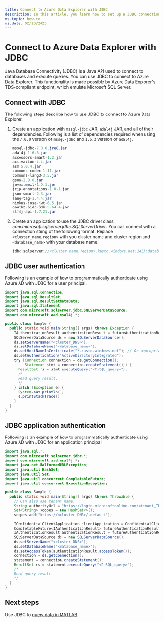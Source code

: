 ```yaml
---
title: Connect to Azure Data Explorer with JDBC
description: In this article, you learn how to set up a JDBC connection to Azure Data Explorer.
ms.topic: how-to
ms.date: 02/23/2023
---
```


# Connect to Azure Data Explorer with JDBC

Java Database Connectivity (JDBC) is a Java API used to connect to databases and execute queries. You can use JDBC to connect to Azure Data Explorer. This functionality is made possible by Azure Data Explorer's TDS-compliant endpoint, which emulate Microsoft SQL Server.

## Connect with JDBC

The following steps describe how to use JDBC to connect to Azure Data Explorer.

1. Create an application with `mssql-jdbc` JAR, `adal4j` JAR, and all of their dependencies. Following is a list of dependencies required when using the `7.0.0` version of `mssql-jdbc` and `1.6.3` version of `adal4j`.

    ```java
    mssql-jdbc-7.0.0.jre8.jar
    adal4j-1.6.3.jar
    accessors-smart-1.2.jar
    activation-1.1.jar
    asm-5.0.4.jar
    commons-codec-1.11.jar
    commons-lang3-3.5.jar
    gson-2.8.0.jar
    javax.mail-1.6.1.jar
    jcip-annotations-1.0-1.jar
    json-smart-2.3.jar
    lang-tag-1.4.4.jar
    nimbus-jose-jwt-6.5.jar
    oauth2-oidc-sdk-5.64.4.jar
    slf4j-api-1.7.21.jar
    ```

1. Create an application to use the JDBC driver class *com.microsoft.sqlserver.jdbc.SQLServerDriver*. You can connect with a connection string of the following format. Replace `<cluster_name.region>` with you cluster name and cluster region and `<database_name>` with your database name.

    ```java
    jdbc:sqlserver://<cluster_name.region>.kusto.windows.net:1433;database=<database_name>;encrypt=true;trustServerCertificate=false;hostNameInCertificate=*.kusto.windows.net;loginTimeout=30;authentication=ActiveDirectoryIntegrated
    ```

## JDBC user authentication

Following is an example of how to programmatically authenticate using Azure AD with JDBC for a user principal.

```java
import java.sql.Connection;
import java.sql.ResultSet;
import java.sql.ResultSetMetaData;
import java.sql.Statement;
import com.microsoft.sqlserver.jdbc.SQLServerDataSource;
import com.microsoft.aad.msal4j.*;

public class Sample {
  public static void main(String[] args) throws Exception {
    IAuthenticationResult authenticationResult = futureAuthenticationResult.get();
    SQLServerDataSource ds = new SQLServerDataSource();
    ds.setServerName("<cluster_DNS>");
    ds.setDatabaseName("<database_name>");
    ds.setHostNameInCertificate("*.kusto.windows.net"); // Or appropriate regional domain.
    ds.setAuthentication("ActiveDirectoryIntegrated");
    try (Connection connection = ds.getConnection();
         Statement stmt = connection.createStatement();) {
      ResultSet rs = stmt.executeQuery("<T-SQL_query>");
      /*
      Read query result.
      */
    } catch (Exception e) {
      System.out.println();
      e.printStackTrace();
    }
  }
}
```

## JDBC application authentication

Following is an example of how to programmatically authenticate using Azure AD with JDBC for an application principal.

```java
import java.sql.*;
import com.microsoft.sqlserver.jdbc.*;
import com.microsoft.aad.msal4j.*;
import java.net.MalformedURLException;
import java.util.HashSet;
import java.util.Set;
import java.util.concurrent.CompletableFuture;
import java.util.concurrent.ExecutionException;

public class Sample {
  public static void main(String[] args) throws Throwable {
    // Can also use tenant name.
    String authorityUrl = "https://login.microsoftonline.com/<tenant_ID>";
    Set<String> scopes = new HashSet<>();
    scopes.add("https://<cluster_DNS>/.default");

    IConfidentialClientApplication clientApplication = ConfidentialClientApplication.builder("<application_client_ID>", ClientCredentialFactory.createFromSecret("<application_key>")).authority(authorityUrl).build();
    CompletableFuture<IAuthenticationResult> futureAuthenticationResult = clientApplication.acquireToken(ClientCredentialParameters.builder(scopes).build());
    IAuthenticationResult authenticationResult = futureAuthenticationResult.get();
    SQLServerDataSource ds = new SQLServerDataSource();
    ds.setServerName("<cluster_DNS>");
    ds.setDatabaseName("<database_name>");
    ds.setAccessToken(authenticationResult.accessToken());
    connection = ds.getConnection();
    statement = connection.createStatement();
    ResultSet rs = statement.executeQuery("<T-SQL_query>");
    /*
    Read query result.
    */
  }
}
```

## Next steps

Use JDBC to [query data in MATLAB](matlab.md).
